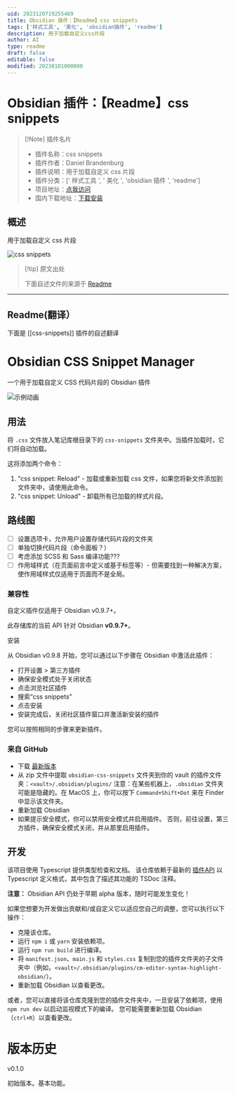 ```yaml
---
uid: 2023120719255469
title: Obsidian 插件：【Readme】css snippets
tags: ['样式工具', '美化', 'obsidian插件', 'readme']
description: 用于加载自定义css片段
author: AI
type: readme
draft: false
editable: false
modified: 20230101000000
---
```


# Obsidian 插件：【Readme】css snippets

> [!Note] 插件名片
> - 插件名称：css snippets
> - 插件作者：Daniel Brandenburg
> - 插件说明：用于加载自定义 css 片段
> - 插件分类：[' 样式工具 ', ' 美化 ', 'obsidian 插件 ', 'readme']
> - 项目地址：[点我访问](https://github.com/jdbrice/obsidian-css-snippets)
> - 国内下载地址：[下载安装](https://pkmer.cn/products/plugin/pluginMarket/?css-snippets)

## 概述

用于加载自定义 css 片段

![css snippets](https://cdn.pkmer.cn/covers/css-snippets_new.gif)

> [!tip] 原文出处
>
>下面自述文件的来源于 [Readme](https://ghproxy.net/https://raw.githubusercontent.com/jdbrice/obsidian-css-snippets/master/README.md)
>

---

## Readme(翻译）

下面是 [[css-snippets]] 插件的自述翻译

# Obsidian CSS Snippet Manager

一个用于加载自定义 CSS 代码片段的 Obsidian 插件

![示例动画](https://cdn.pkmer.cn/covers/css-snippets_2_0.gif)

## 用法

将 `.css` 文件放入笔记库根目录下的 `css-snippets` 文件夹中。当插件加载时，它们将自动加载。

这将添加两个命令：

1. "css snippet: Reload" - 加载或重新加载 css 文件，如果您将新文件添加到文件夹中，请使用此命令。
2. "css snippet: Unload" - 卸载所有已加载的样式片段。

## 路线图

- [ ] 设置选项卡，允许用户设置存储代码片段的文件夹
- [ ] 单独切换代码片段（命令面板？）
- [ ] 考虑添加 SCSS 和 Sass 编译功能???
- [ ] 作用域样式（在页面前言中定义或基于标签等）- 但需要找到一种解决方案，使作用域样式仅适用于页面而不是全局。

### 兼容性

自定义插件仅适用于 Obsidian v0.9.7+。

此存储库的当前 API 针对 Obsidian **v0.9.7+**。

安装

从 Obsidian v0.9.8 开始，您可以通过以下步骤在 Obsidian 中激活此插件：

- 打开设置 > 第三方插件
- 确保安全模式处于关闭状态
- 点击浏览社区插件
- 搜索“css snippets”
- 点击安装
- 安装完成后，关闭社区插件窗口并激活新安装的插件

您可以按照相同的步骤来更新插件。

### 来自 GitHub

- 下载 [最新版本](https://github.com/jdbrice/obsidian-css-snippets/releases/latest)
- 从 zip 文件中提取 `obsidian-css-snippets` 文件夹到你的 vault 的插件文件夹：`<vault>/.obsidian/plugins/`
注意：在某些机器上，`.obsidian` 文件夹可能是隐藏的。在 MacOS 上，你可以按下 `Command+Shift+Dot` 来在 Finder 中显示该文件夹。
- 重新加载 Obsidian
- 如果提示安全模式，你可以禁用安全模式并启用插件。
否则，前往设置，第三方插件，确保安全模式关闭，并从那里启用插件。

## 开发

该项目使用 Typescript 提供类型检查和文档。
该仓库依赖于最新的 [插件API](https://github.com/obsidianmd/obsidian-api) 以 Typescript 定义格式，其中包含了描述其功能的 TSDoc 注释。

**注意：** Obsidian API 仍处于早期 alpha 版本，随时可能发生变化！

如果您想要为开发做出贡献和/或自定义它以适应您自己的调整，您可以执行以下操作：

- 克隆该仓库。
- 运行 `npm i` 或 `yarn` 安装依赖项。
- 运行 `npm run build` 进行编译。
- 将 `manifest.json`、`main.js` 和 `styles.css` 复制到您的插件文件夹的子文件夹中（例如，`<vault>/.obsidian/plugins/cm-editor-syntax-highlight-obsidian/`）。
- 重新加载 Obsidian 以查看更改。

或者，您可以直接将该仓库克隆到您的插件文件夹中，一旦安装了依赖项，使用 `npm run dev` 以启动监视模式下的编译。
您可能需要重新加载 Obsidian（`ctrl+R`）以查看更改。

# 版本历史

v0.1.0

初始版本。基本功能。
